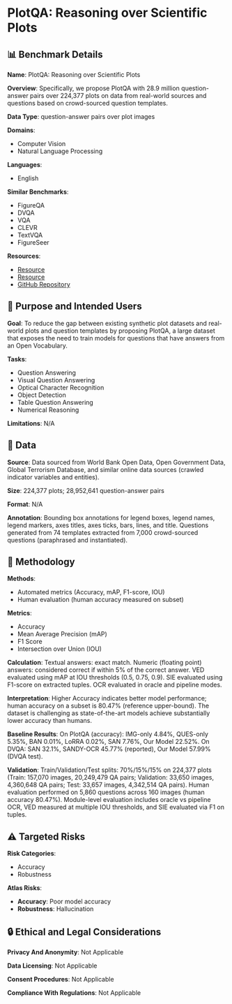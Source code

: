 # PlotQA: Reasoning over Scientific Plots

## 📊 Benchmark Details

**Name**: PlotQA: Reasoning over Scientific Plots

**Overview**: Specifically, we propose PlotQA with 28.9 million question-answer pairs over 224,377 plots on data from real-world sources and questions based on crowd-sourced question templates.

**Data Type**: question-answer pairs over plot images

**Domains**:
- Computer Vision
- Natural Language Processing

**Languages**:
- English

**Similar Benchmarks**:
- FigureQA
- DVQA
- VQA
- CLEVR
- TextVQA
- FigureSeer

**Resources**:
- [Resource](https://bit.ly/PlotQA)
- [Resource](https://arxiv.org/abs/1909.00997)
- [GitHub Repository](https://github.com/tesseract-ocr/tesseract)

## 🎯 Purpose and Intended Users

**Goal**: To reduce the gap between existing synthetic plot datasets and real-world plots and question templates by proposing PlotQA, a large dataset that exposes the need to train models for questions that have answers from an Open Vocabulary.

**Tasks**:
- Question Answering
- Visual Question Answering
- Optical Character Recognition
- Object Detection
- Table Question Answering
- Numerical Reasoning

**Limitations**: N/A

## 💾 Data

**Source**: Data sourced from World Bank Open Data, Open Government Data, Global Terrorism Database, and similar online data sources (crawled indicator variables and entities).

**Size**: 224,377 plots; 28,952,641 question-answer pairs

**Format**: N/A

**Annotation**: Bounding box annotations for legend boxes, legend names, legend markers, axes titles, axes ticks, bars, lines, and title. Questions generated from 74 templates extracted from 7,000 crowd-sourced questions (paraphrased and instantiated).

## 🔬 Methodology

**Methods**:
- Automated metrics (Accuracy, mAP, F1-score, IOU)
- Human evaluation (human accuracy measured on subset)

**Metrics**:
- Accuracy
- Mean Average Precision (mAP)
- F1 Score
- Intersection over Union (IOU)

**Calculation**: Textual answers: exact match. Numeric (floating point) answers: considered correct if within 5% of the correct answer. VED evaluated using mAP at IOU thresholds (0.5, 0.75, 0.9). SIE evaluated using F1-score on extracted tuples. OCR evaluated in oracle and pipeline modes.

**Interpretation**: Higher Accuracy indicates better model performance; human accuracy on a subset is 80.47% (reference upper-bound). The dataset is challenging as state-of-the-art models achieve substantially lower accuracy than humans.

**Baseline Results**: On PlotQA (accuracy): IMG-only 4.84%, QUES-only 5.35%, BAN 0.01%, LoRRA 0.02%, SAN 7.76%, Our Model 22.52%. On DVQA: SAN 32.1%, SANDY-OCR 45.77% (reported), Our Model 57.99% (DVQA test).

**Validation**: Train/Validation/Test splits: 70%/15%/15% on 224,377 plots (Train: 157,070 images, 20,249,479 QA pairs; Validation: 33,650 images, 4,360,648 QA pairs; Test: 33,657 images, 4,342,514 QA pairs). Human evaluation performed on 5,860 questions across 160 images (human accuracy 80.47%). Module-level evaluation includes oracle vs pipeline OCR, VED measured at multiple IOU thresholds, and SIE evaluated via F1 on tuples.

## ⚠️ Targeted Risks

**Risk Categories**:
- Accuracy
- Robustness

**Atlas Risks**:
- **Accuracy**: Poor model accuracy
- **Robustness**: Hallucination

## 🔒 Ethical and Legal Considerations

**Privacy And Anonymity**: Not Applicable

**Data Licensing**: Not Applicable

**Consent Procedures**: Not Applicable

**Compliance With Regulations**: Not Applicable
